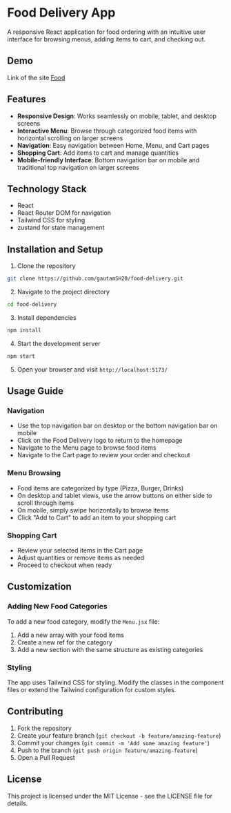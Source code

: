 # Food Delivery App

A responsive React application for food ordering with an intuitive user interface for browsing menus, adding items to cart, and checking out.

## Demo

Link of the site [Food](https://food-delivery-bkd5.onrender.com/)

## Features

- **Responsive Design**: Works seamlessly on mobile, tablet, and desktop screens
- **Interactive Menu**: Browse through categorized food items with horizontal scrolling on larger screens
- **Navigation**: Easy navigation between Home, Menu, and Cart pages
- **Shopping Cart**: Add items to cart and manage quantities
- **Mobile-friendly Interface**: Bottom navigation bar on mobile and traditional top navigation on larger screens

## Technology Stack

- React
- React Router DOM for navigation
- Tailwind CSS for styling
- zustand for state management

## Installation and Setup

1. Clone the repository

```bash
git clone https://github.com/gautamSH20/food-delivery.git
```

2. Navigate to the project directory

```bash
cd food-delivery
```

3. Install dependencies

```bash
npm install
```

4. Start the development server

```bash
npm start
```

5. Open your browser and visit `http://localhost:5173/`

## Usage Guide

### Navigation

- Use the top navigation bar on desktop or the bottom navigation bar on mobile
- Click on the Food Delivery logo to return to the homepage
- Navigate to the Menu page to browse food items
- Navigate to the Cart page to review your order and checkout

### Menu Browsing

- Food items are categorized by type (Pizza, Burger, Drinks)
- On desktop and tablet views, use the arrow buttons on either side to scroll through items
- On mobile, simply swipe horizontally to browse items
- Click "Add to Cart" to add an item to your shopping cart

### Shopping Cart

- Review your selected items in the Cart page
- Adjust quantities or remove items as needed
- Proceed to checkout when ready

## Customization

### Adding New Food Categories

To add a new food category, modify the `Menu.jsx` file:

1. Add a new array with your food items
2. Create a new ref for the category
3. Add a new section with the same structure as existing categories

### Styling

The app uses Tailwind CSS for styling. Modify the classes in the component files or extend the Tailwind configuration for custom styles.

## Contributing

1. Fork the repository
2. Create your feature branch (`git checkout -b feature/amazing-feature`)
3. Commit your changes (`git commit -m 'Add some amazing feature'`)
4. Push to the branch (`git push origin feature/amazing-feature`)
5. Open a Pull Request

## License

This project is licensed under the MIT License - see the LICENSE file for details.
